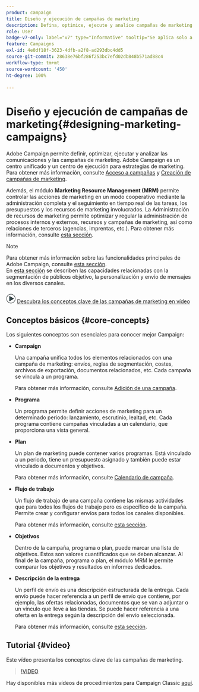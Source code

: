```yaml
---
product: campaign
title: Diseño y ejecución de campañas de marketing
description: Defina, optimice, ejecute y analice campañas de marketing
role: User
badge-v7-only: label="v7" type="Informative" tooltip="Se aplica solo a Campaign Classic v7"
feature: Campaigns
exl-id: 4e0df18f-3623-4dfb-a2f8-ad293dbc4dd5
source-git-commit: 28638e76bf286f253bc7efd02db848b571ad88c4
workflow-type: tm+mt
source-wordcount: '450'
ht-degree: 100%

---
```


# Diseño y ejecución de campañas de marketing{#designing-marketing-campaigns}


Adobe Campaign permite definir, optimizar, ejecutar y analizar las comunicaciones y las campañas de marketing. Adobe Campaign es un centro unificado y un centro de ejecución para estrategias de marketing. Para obtener más información, consulte [Acceso a campañas](../../distributed/using/accessing-campaigns.md) y [Creación de campañas de marketing](../../campaign/using/setting-up-marketing-campaigns.md).

Además, el módulo **Marketing Resource Management (MRM)** permite controlar las acciones de marketing en un modo cooperativo mediante la administración completa y el seguimiento en tiempo real de las tareas, los presupuestos y los recursos de marketing involucrados. La Administración de recursos de marketing permite optimizar y regular la administración de procesos internos y externos, recursos y campañas de marketing, así como relaciones de terceros (agencias, imprentas, etc.). Para obtener más información, consulte [esta sección](../../mrm/using/about-marketing-resource-management.md).

>[!NOTE]
>
>Para obtener más información sobre las funcionalidades principales de Adobe Campaign, consulte [esta sección](../../platform/using/about-adobe-campaign-classic.md).\
>En [esta sección](../../delivery/using/steps-about-delivery-creation-steps.md) se describen las capacidades relacionadas con la segmentación de públicos objetivo, la personalización y envío de mensajes en los diversos canales.

![](assets/do-not-localize/how-to-video.png) [Descubra los conceptos clave de las campañas de marketing en vídeo](#video)

## Conceptos básicos {#core-concepts}

Los siguientes conceptos son esenciales para conocer mejor Campaign:

* **Campaign**

  Una campaña unifica todos los elementos relacionados con una campaña de marketing: envíos, reglas de segmentación, costes, archivos de exportación, documentos relacionados, etc. Cada campaña se vincula a un programa.

  Para obtener más información, consulte [Adición de una campaña](../../campaign/using/setting-up-marketing-campaigns.md#adding-a-campaign).

* **Programa**

  Un programa permite definir acciones de marketing para un determinado periodo: lanzamiento, escrutinio, lealtad, etc. Cada programa contiene campañas vinculadas a un calendario, que proporciona una vista general.

* **Plan**

  Un plan de marketing puede contener varios programas. Está vinculado a un periodo, tiene un presupuesto asignado y también puede estar vinculado a documentos y objetivos.

  Para obtener más información, consulte [Calendario de campaña](../../campaign/using/accessing-marketing-campaigns.md#campaign-calendar).

* **Flujo de trabajo**

  Un flujo de trabajo de una campaña contiene las mismas actividades que para todos los flujos de trabajo pero es específico de la campaña. Permite crear y configurar envíos para todos los canales disponibles.

  Para obtener más información, consulte [esta sección](../../campaign/using/marketing-campaign-deliveries.md#building-the-main-target-in-a-workflow).

* **Objetivos**

  Dentro de la campaña, programa o plan, puede marcar una lista de objetivos. Estos son valores cuantificados que se deben alcanzar. Al final de la campaña, programa o plan, el módulo MRM le permite comparar los objetivos y resultados en informes dedicados.

* **Descripción de la entrega**

  Un perfil de envío es una descripción estructurada de la entrega. Cada envío puede hacer referencia a un perfil de envío que contiene, por ejemplo, las ofertas relacionadas, documentos que se van a adjuntar o un vínculo que lleve a las tiendas. Se puede hacer referencia a una oferta en la entrega según la descripción del envío seleccionada.

  Para obtener más información, consulte [esta sección](../../campaign/using/marketing-campaign-deliveries.md#associating-and-structuring-resources-linked-via-a-delivery-outline).

## Tutorial {#video}

Este vídeo presenta los conceptos clave de las campañas de marketing.

>[!VIDEO](https://video.tv.adobe.com/v/35131?quality=12)

Hay disponibles más vídeos de procedimientos para Campaign Classic [aquí](https://experienceleague.adobe.com/docs/campaign-classic-learn/tutorials/overview.html?lang=es).
